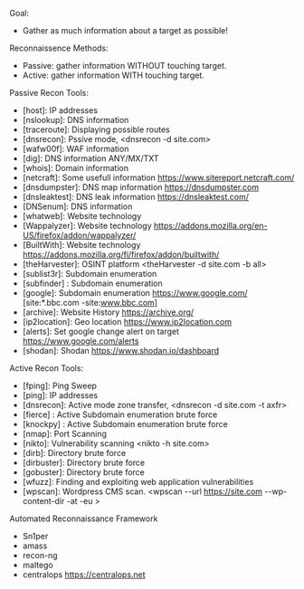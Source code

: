 
Goal:
- Gather as much information about a target as possible!

Reconnaissence Methods:
- Passive: gather information WITHOUT touching target.
- Active: gather information WITH touching target.

Passive Recon Tools:
- [host]: IP addresses 
- [nslookup]: DNS information
- [traceroute]: Displaying possible routes
- [dnsrecon]: Pssive mode, <dnsrecon -d site.com>
- [wafw00f]: WAF information
- [dig]: DNS information ANY/MX/TXT
- [whois]: Domain information
- [netcraft]: Some usefull information <https://www.sitereport.netcraft.com/>
- [dnsdumpster]: DNS map information <https://dnsdumpster.com>
- [dnsleaktest]: DNS leak information <https://dnsleaktest.com/>
- [DNSenum]: DNS information
- [whatweb]: Website technology
- [Wappalyzer]: Website technology <https://addons.mozilla.org/en-US/firefox/addon/wappalyzer/>
- [BuiltWith]: Website technology <https://addons.mozilla.org/fi/firefox/addon/builtwith/>
- [theHarvester]: OSINT platform <theHarvester -d site.com -b all>
- [sublist3r]: Subdomain enumeration
- [subfinder] : Subdomain enumeration
- [google]: Subdomain enumeration <https://www.google.com/> [site:*.bbc.com -site:www.bbc.com]
- [archive]: Website History <https://archive.org/>
- [ip2location]: Geo location <https://www.ip2location.com>
- [alerts]: Set google change alert on target <https://www.google.com/alerts>
- [shodan]: Shodan <https://www.shodan.io/dashboard>


Active Recon Tools:
- [fping]: Ping Sweep 
- [ping]: IP addresses
- [dnsrecon]: Active mode zone transfer, <dnsrecon -d site.com -t axfr>
- [fierce] : Active Subdomain enumeration brute force
- [knockpy] : Active Subdomain enumeration brute force
- [nmap]: Port Scanning
- [nikto]: Vulnerability scanning <nikto -h site.com>
- [dirb]: Directory brute force
- [dirbuster]: Directory brute force
- [gobuster]: Directory brute force
- [wfuzz]: Finding and exploiting web application vulnerabilities
- [wpscan]: Wordpress CMS scan. <wpscan --url https://site.com --wp-content-dir -at -eu  >


Automated Reconnaissance Framework
- Sn1per
- amass
- recon-ng
- maltego
- centralops <https://centralops.net>

[//]: # (References)
[mitre]: <https://attack.mitre.org/>
[hackertarget]: <https://hackertarget.com/whatweb-scan/>
